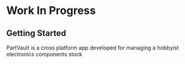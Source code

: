 # Work In Progress

## Getting Started

PartVault is a cross platform app developed for managing a hobbyist electronics components stock 
